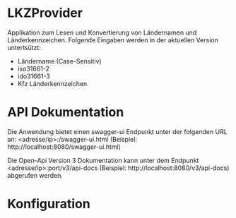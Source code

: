 # LKZProvider
Applikation zum Lesen und Konvertierung von Ländernamen und Länderkennzeichen. 
Folgende Eingaben werden in der aktuellen Version untertsützt:
* Ländername (Case-Sensitiv)
* iso31661-2
* ido31661-3
* Kfz Länderkennzeichen

# API Dokumentation

Die Anwendung bietet einen swagger-ui Endpunkt unter der folgenden URL an: <adresse/ip>:<port>/swagger-ui.html
(Beispiel: http://localhost:8080/swagger-ui.html) 

Die Open-Api Version 3 Dokumentation kann unter dem Endpunkt <adresse/ip>:port/v3/api-docs
(Beispiel: http://localhost:8080/v3/api-docs) abgerufen werden.

# Konfiguration 
